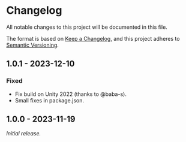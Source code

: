 # Changelog

All notable changes to this project will be documented in this file.

The format is based on [Keep a Changelog](https://keepachangelog.com/en/1.0.0/),
and this project adheres to [Semantic Versioning](https://semver.org/spec/v2.0.0.html).

## 1.0.1 - 2023-12-10

### Fixed
- Fix build on Unity 2022 (thanks to @baba-s).
- Small fixes in package.json.

## 1.0.0 - 2023-11-19

_Initial release._